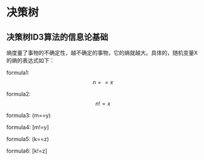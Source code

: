 #   决策树

##  决策树ID3算法的信息论基础
熵度量了事物的不确定性，越不确定的事物，它的熵就越大。具体的，随机变量X的熵的表达式如下：

<script type="text/javascript" async src="https://cdn.mathjax.org/mathjax/latest/MathJax.js?config=TeX-MML-AM_CHTML"> </script>
formula1: $$n==x$$

formula2: $$n!=x$$

formula3: (m==y)

formula4: [m!=y]

formula5: \(k==z\)

formula6: \[k!=z\]